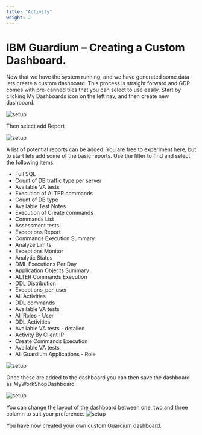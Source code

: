 ```yaml
---
title: "Activity"
weight: 2
---
```


# IBM Guardium – Creating a Custom Dashboard.
Now that we have the system running, and we have generated some data - lets create a custom dashboard. This process is straight forward and GDP comes with pre-canned tiles that you can select to use easily. Start by clicking My Dashboards icon on the left nav, and then create new dashboard.  

![setup](/static/images/part5/1.png)  

Then select add Report  

![setup](/static/images/part5/2.png)  

A list of potential reports can be added.  You are free to experiment here, but to start lets add some of the basic reports. Use the filter to find and select the following items.
* Full SQL
* Count of DB traffic type per server
* Available VA tests
* Execution of ALTER commands
* Count of DB type
* Available Test Notes
* Execution of Create commands
* Commands List
* Assessment tests
* Exceptions Report
* Commands Execution Summary
* Analyze Limits
* Exceptions Monitor
* Analytic Status
* DML Executions Per Day
* Application Objects Summary
* ALTER Commands Execution
* DDL Distribution
* Execptions_per_user 
* All Activities
* DDL commands
* Available VA tests
* All Roles - User
* DDL Activities
* Available VA tests - detailed
* Activity By Client IP
* Create Commands Execution
* Available VA tests
* All Guardium Applications - Role

![setup](/static/images/part5/3.png)  

Once these are added to the dashboard you can then save the dashboard as MyWorkShopDashboard

![setup](/static/images/part5/4.png)  

You can change the layout of the dashboard between one, two and three column to suit your preference.
![setup](/static/images/part5/5.png)  

You have now created your own custom Guardium dashboard.
